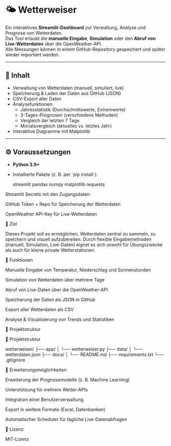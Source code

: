 # 🌤️ Wetterweiser

Ein interaktives **Streamlit-Dashboard** zur Verwaltung, Analyse und Prognose von Wetterdaten.  
Das Tool erlaubt die **manuelle Eingabe**, **Simulation** oder den **Abruf von Live-Wetterdaten** über die OpenWeather-API.  
Alle Messungen können in einem GitHub-Repository gespeichert und später wieder importiert werden.


---

## 📑 Inhalt

- Verwaltung von Wetterdaten (manuell, simuliert, live)  
- Speicherung & Laden der Daten aus GitHub (JSON)  
- CSV-Export aller Daten  
- Analysefunktionen:  
  - Jahresstatistik (Durchschnittswerte, Extremwerte)  
  - 3-Tages-Prognosen (verschiedene Methoden)  
  - Vergleich der letzten 7 Tage  
  - Monatsvergleich (aktuelles vs. letztes Jahr)  
- Interaktive Diagramme mit Matplotlib  


---

## ⚙️ Voraussetzungen

- **Python 3.9+**  
- Installierte Pakete (z. B. per `pip install ):  
  
  streamlit
  pandas
  numpy
  matplotlib
  requests

Streamlit Secrets mit den Zugangsdaten:

GitHub Token + Repo für Speicherung der Wetterdaten

OpenWeather API-Key für Live-Wetterdaten




🎯 Ziel

Dieses Projekt soll es ermöglichen, Wetterdaten zentral zu sammeln, zu speichern und visuell aufzubereiten.
Durch flexible Eingabemethoden (manuell, Simulation, Live-Daten) eignet es sich sowohl für Übungszwecke als auch für kleine private Wetterstationen.




🔧 Funktionen

Manuelle Eingabe von Temperatur, Niederschlag und Sonnenstunden

Simulation von Wetterdaten über mehrere Tage

Abruf von Live-Daten über die OpenWeather-API

Speicherung der Daten als JSON in GitHub

Export aller Wetterdaten als CSV

Analyse & Visualisierung von Trends und Statistiken


📂 Projektstruktur

📂 Projektstruktur

wetterweiser/
├── app/
│   └── wetterweiser.py
├── data/
│   └── wetterdaten.json
├── docs/
│   └── README.md
├── requirements.txt
└── .gitignore


🔮 Erweiterungsmöglichkeiten

Erweiterung der Prognosemodelle (z. B. Machine Learning)

Unterstützung für mehrere Wetter-APIs

Integration einer Benutzerverwaltung

Export in weitere Formate (Excel, Datenbanken)

Automatischer Scheduler für tägliche Live-Datenabfragen



📜 Lizenz:

MIT-Lizenz